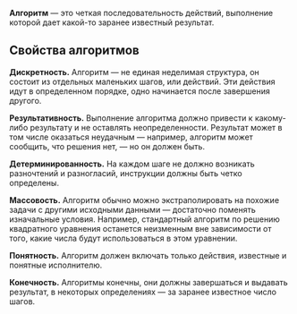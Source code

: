 **Алгоритм** — это четкая последовательность действий, выполнение которой дает какой-то заранее известный результат. 

## **Свойства алгоритмов**

**Дискретность.** Алгоритм — не единая неделимая структура, он состоит из отдельных маленьких шагов, или действий. Эти действия идут в определенном порядке, одно начинается после завершения другого.

**Результативность.** Выполнение алгоритма должно привести к какому-либо результату и не оставлять неопределенности. Результат может в том числе оказаться неудачным — например, алгоритм может сообщить, что решения нет, — но он должен быть.

**Детерминированность.** На каждом шаге не должно возникать разночтений и разногласий, инструкции должны быть четко определены.

**Массовость.** Алгоритм обычно можно экстраполировать на похожие задачи с другими исходными данными — достаточно поменять изначальные условия. Например, стандартный алгоритм по решению квадратного уравнения останется неизменным вне зависимости от того, какие числа будут использоваться в этом уравнении.

**Понятность.** Алгоритм должен включать только действия, известные и понятные исполнителю.

**Конечность.** Алгоритмы конечны, они должны завершаться и выдавать результат, в некоторых определениях — за заранее известное число шагов.